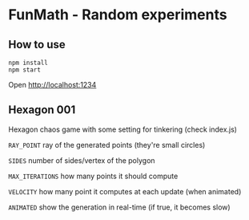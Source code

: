 # FunMath - Random experiments
## How to use
    npm install
    npm start
Open [http://localhost:1234](http://localhost:1234)

## Hexagon 001
Hexagon chaos game with some setting for tinkering (check index.js)

`RAY_POINT` ray of the generated points (they're small circles)

`SIDES` number of sides/vertex of the polygon

`MAX_ITERATIONS` how many points it should compute

`VELOCITY` how many point it computes at each update (when animated)

`ANIMATED` show the generation in real-time (if true, it becomes slow)